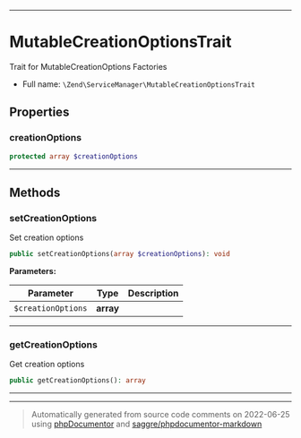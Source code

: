 ***

# MutableCreationOptionsTrait

Trait for MutableCreationOptions Factories

* Full name: `\Zend\ServiceManager\MutableCreationOptionsTrait`

## Properties

### creationOptions

```php
protected array $creationOptions
```

***

## Methods

### setCreationOptions

Set creation options

```php
public setCreationOptions(array $creationOptions): void
```

**Parameters:**

| Parameter | Type | Description |
|-----------|------|-------------|
| `$creationOptions` | **array** |  |

***

### getCreationOptions

Get creation options

```php
public getCreationOptions(): array
```

***

***
> Automatically generated from source code comments on 2022-06-25 using [phpDocumentor](http://www.phpdoc.org/) and [saggre/phpdocumentor-markdown](https://github.com/Saggre/phpDocumentor-markdown)

